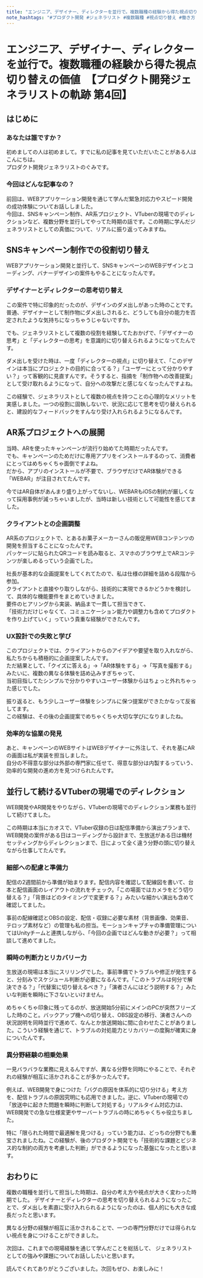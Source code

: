 ```yaml
---
title: "エンジニア、デザイナー、ディレクターを並行で。複数職種の経験から得た視点切り替えの価値　【プロダクト開発ジェネラリストの軌跡 第4回】"
note_hashtags: "#プロダクト開発 #ジェネラリスト #複数職種 #視点切り替え #働き方 #スキル"
---
```


# エンジニア、デザイナー、ディレクターを並行で。複数職種の経験から得た視点切り替えの価値　【プロダクト開発ジェネラリストの軌跡 第4回】

## はじめに

### あなたは誰ですか？

初めましての人は初めまして。すでに私の記事を見ていただいたことがある人はこんにちは。  
プロダクト開発ジェネラリストのぐみです。

### 今回はどんな記事なの？

前回は、WEBアプリケーション開発を通じて学んだ緊急対応力やスピード開発の成功体験についてお話ししました。  
今回は、SNSキャンペーン制作、AR系プロジェクト、VTuberの現場でのディレクションなど、複数分野を並行してやってた時期の話です。この時期に学んだジェネラリストとしての真価について、リアルに振り返ってみますね。

<!-- TOC -->

## SNSキャンペーン制作での役割切り替え

WEBアプリケーション開発と並行して、SNSキャンペーンのWEBデザインとコーディング、バナーデザインの案件もやることになったんです。

### デザイナーとディレクターの思考切り替え

この案件で特に印象的だったのが、デザインのダメ出しがあった時のことです。普通、デザイナーとして制作物にダメ出しされると、どうしても自分の能力を否定されたような気持ちになっちゃうじゃないですか。

でも、ジェネラリストとして複数の役割を経験してたおかげで、「デザイナーの思考」と「ディレクターの思考」を意識的に切り替えられるようになってたんです。

ダメ出しを受けた時は、一度「ディレクターの視点」に切り替えて、「このデザインは本当にプロジェクトの目的に合ってる？」「ユーザーにとって分かりやすい？」って客観的に見直すんです。そうすると、指摘を「制作物への改善提案」として受け取れるようになって、自分への攻撃だと感じなくなったんですよね。

この経験で、ジェネラリストとして複数の視点を持つことの心理的なメリットを実感しました。一つの役割に固執しないで、状況に応じて思考を切り替えられると、建設的なフィードバックをすんなり受け入れられるようになるんです。

## AR系プロジェクトへの展開

当時、ARを使ったキャンペーンが流行り始めてた時期だったんです。  
でも、キャンペーンのためだけに専用アプリをインストールするのって、消費者にとってはめちゃくちゃ面倒ですよね。  
だから、アプリのインストールが不要で、ブラウザだけでAR体験ができる「WEBAR」が注目されてたんです。

今ではAR自体があんまり盛り上がってないし、WEBARもiOSの制約が厳しくなって採用事例が減っちゃいましたが、当時は新しい技術として可能性を感じてました。

### クライアントとの企画調整

AR系のプロジェクトで、とあるお菓子メーカーさんの販促用WEBコンテンツの開発を担当することになったんです。  
パッケージに貼られたQRコードを読み取ると、スマホのブラウザ上でARコンテンツが楽しめるっていう企画でした。

社長が基本的な企画提案をしてくれてたので、私は仕様の詳細を詰める段階から参加。  
クライアントと直接やり取りしながら、技術的に実現できるかどうかを検討して、具体的な機能要件をまとめていきました。  
要件のヒアリングから実装、納品まで一貫して担当できて、  
「技術力だけじゃなくて、コミュニケーション能力や調整力も含めてプロダクトを作り上げていく」っていう貴重な経験ができたんです。

### UX設計での失敗と学び

このプロジェクトでは、クライアントからのアイデアや要望を取り入れながら、私たちからも積極的に企画提案したんです。  
ただ結果として、「クイズに答える」→「AR体験をする」→「写真を撮影する」みたいに、複数の異なる体験を詰め込みすぎちゃって、  
当初目指してたシンプルで分かりやすいユーザー体験からはちょっと外れちゃった感じでした。

振り返ると、もう少しユーザー体験をシンプルに保つ提案ができたかなって反省してます。  
この経験は、その後の企画提案でめちゃくちゃ大切な学びになりましたね。

### 効率的な協業の発見

あと、キャンペーンのWEBサイトはWEBデザイナーに外注して、それを基にARの画面は私が実装を担当しました。  
自分の不得意な部分は外部の専門家に任せて、得意な部分は内製するっていう、効率的な開発の進め方を見つけられたんです。

## 並行して続けるVTuberの現場でのディレクション

WEB開発やAR開発をやりながら、VTuberの現場でのディレクション業務も並行して続けてました。

この時期は本当にカオスで、VTuber収録の日は配信準備から演出プランまで、WEB開発の案件がある日はコーディングから設計まで、生放送がある日は機材セッティングからディレクションまで、日によって全く違う分野の頭に切り替えながら仕事してたんです。

### 細部への配慮と準備力

配信の2週間前から準備が始まります。配信内容を確認して配線図を書いて、台本と配信画面のレイアウトの流れをチェック。「この場面ではカメラをどう切り替える？」「背景はどのタイミングで変更する？」みたいな細かい演出も含めて確認してました。

事前の配線確認とOBSの設定、配信・収録に必要な素材（背景画像、効果音、テロップ素材など）の管理も私の担当。モーションキャプチャの準備管理についてはUnityチームと連携しながら、「今回の企画ではどんな動きが必要？」って相談して進めてました。

### 瞬時の判断力とリカバリー力

生放送の現場は本当にスリリングでした。事前準備でトラブルや修正が発生すると、分刻みでスケジュール判断が必要になるんです。「このトラブルは何分で解決できる？」「代替案に切り替えるべき？」「演者さんにはどう説明する？」みたいな判断を瞬時に下さないといけません。

めちゃくちゃ印象に残ってるのが、放送開始5分前にメインのPCが突然フリーズした時のこと。バックアップ機への切り替え、OBS設定の移行、演者さんへの状況説明を同時並行で進めて、なんとか放送開始に間に合わせたことがありました。こういう経験を通じて、トラブルの対処能力とリカバリーの度胸が確実に身についたんです。

### 異分野経験の相乗効果

一見バラバラな業務に見えるんですが、異なる分野を同時にやることで、それぞれの経験が相互に活かされることが多かったんです。

例えば、WEB開発で身につけた「バグの原因を体系的に切り分ける」考え方を、配信トラブルの原因究明にも応用できました。逆に、VTuberの現場での「放送中に起きた問題を瞬時に判断して対処する」リアルタイム対応力は、WEB開発での急な仕様変更やサーバートラブルの時にめちゃくちゃ役立ちました。

特に「限られた時間で最適解を見つける」っていう能力は、どっちの分野でも重宝されましたね。この経験が、後のプロダクト開発でも「技術的な課題とビジネス的な制約の両方を考慮した判断」ができるようになった基盤になったと思います。

## おわりに

複数の職種を並行して担当した時期は、自分の考え方や視点が大きく変わった時期でした。
デザイナーとディレクターの思考を切り替えられるようになったことで、ダメ出しを素直に受け入れられるようになったのは、個人的にも大きな成長だったと思います。

異なる分野の経験が相互に活かされることで、一つの専門分野だけでは得られない視点を身につけることができました。

次回は、これまでの現場経験を通じて学んだことを総括して、
ジェネラリストとしての強みや課題についてお話ししたいと思います。

読んでくれてありがとうございました。次回もぜひ、お楽しみに！
